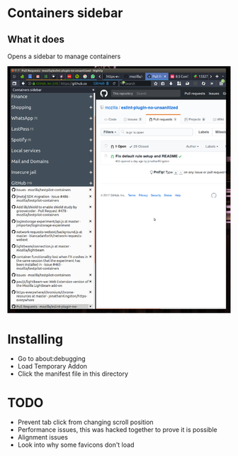 # Containers sidebar

## What it does

Opens a sidebar to manage containers

![Sidebar managing containers](preview.png)

# Installing

- Go to about:debugging
- Load Temporary Addon
- Click the manifest file in this directory

# TODO

- Prevent tab click from changing scroll position
- Performance issues, this was hacked together to prove it is possible
- Alignment issues
- Look into why some favicons don't load
